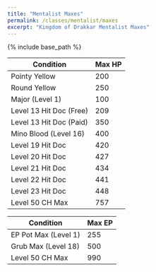 ```yaml
---
title: "Mentalist Maxes"
permalink: /classes/mentalist/maxes
excerpt: "Kingdom of Drakkar Mentalist Maxes"
---
```


{% include base_path %}

Condition | Max HP
--------- | ------
Pointy Yellow           | 200
Round Yellow            | 250
Major (Level 1)         | 100
Level 13 Hit Doc (Free) | 209
Level 13 Hit Doc (Paid) | 350
Mino Blood (Level 16)   | 400
Level 19 Hit Doc        | 420
Level 20 Hit Doc        | 427
Level 21 Hit Doc        | 434
Level 22 Hit Doc        | 441
Level 23 Hit Doc        | 448
Level 50 CH Max         | 757

Condition | Max EP
--------- | ------
EP Pot Max (Level 1) | 255
Grub Max (Level 18)  | 500
Level 50 CH Max      | 990
